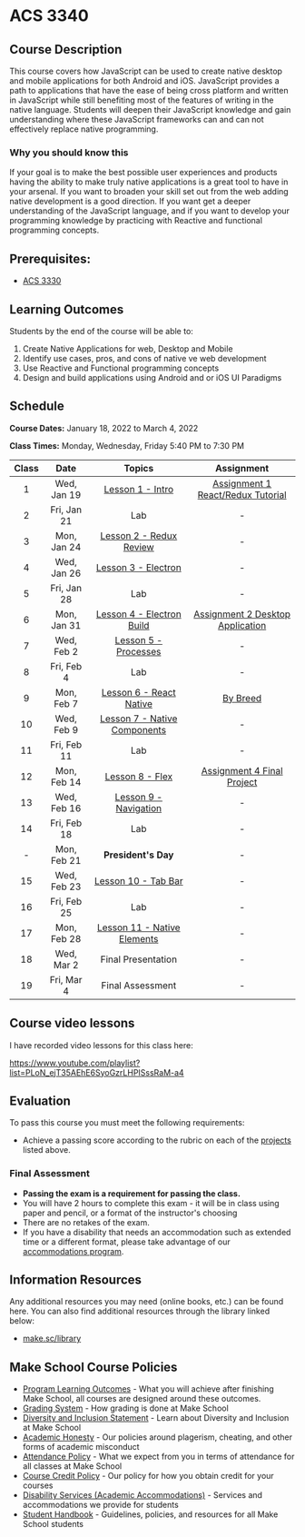 # ACS 3340

## Course Description

This course covers how JavaScript can be used to create native desktop and mobile applications for both Android and iOS. JavaScript provides a path to applications that have the ease of being cross platform and written in JavaScript while still benefiting most of the features of writing in the native language. Students will deepen their JavaScript knowledge and gain understanding where these JavaScript frameworks can and can not effectively replace native programming.

### Why you should know this

If your goal is to make the best possible user experiences and products having the ability to make truly native applications is a great tool to have in your arsenal. If you want to broaden your skill set out from the web adding native development is a good direction. If you want get a deeper understanding of the JavaScript language, and if you want to develop your programming knowledge by practicing with Reactive and functional programming concepts. 

## Prerequisites:  

- [ACS 3330](https://github.com/Tech-at-DU/ACS-3330-Single-Page-Web-Applications)

<!-- ## Course Specifics

**Course Delivery**: online | 7 weeks | 14 sessions

**Course Credits**: 3 units | 37.5 Seat Hours | 75 Total Hours -->

## Learning Outcomes

Students by the end of the course will be able to:

1. Create Native Applications for web, Desktop and Mobile
1. Identify use cases, pros, and cons of native ve web development
1. Use Reactive and Functional programming concepts
1. Design and build applications using Android and or iOS UI Paradigms

## Schedule

**Course Dates:** January 18, 2022 to March 4, 2022

**Class Times:** Monday, Wednesday, Friday 5:40 PM to 7:30 PM

| Class |    Date     |   Topics   |  Assignment |
|:-----:|:-----------:|:----------:|:-----------:|
|  1    | Wed, Jan 19 | [Lesson 1 - Intro] | [Assignment 1 React/Redux Tutorial] |
|  2    | Fri, Jan 21 | Lab        | - |
|  3    | Mon, Jan 24 | [Lesson 2 - Redux Review] | - |
|  4    | Wed, Jan 26 | [Lesson 3 - Electron] | - |
|  5    | Fri, Jan 28 | Lab        | - |
|  6    | Mon, Jan 31 | [Lesson 4 - Electron Build] | [Assignment 2 Desktop Application](Assignments/Assignment-2-desktop-app.md) |
|  7    | Wed, Feb  2 | [Lesson 5 - Processes] | - |
|  8    | Fri, Feb  4 | Lab        | - |
|  9    | Mon, Feb  7 | [Lesson 6 - React Native] | [By Breed](Assignments/Assignment-4-mobile-app.md) |
| 10    | Wed, Feb  9 | [Lesson 7 - Native Components] | - |
| 11    | Fri, Feb 11 | Lab        | - |
| 12    | Mon, Feb 14 | [Lesson 8 - Flex] | [Assignment 4 Final Project](Assignments/Assignment-final-project.md) |
| 13    | Wed, Feb 16 | [Lesson 9 - Navigation] | - |
| 14    | Fri, Feb 18 | Lab        | - |
| -     | Mon, Feb 21 | **President's Day** | - |
| 15    | Wed, Feb 23 | [Lesson 10 - Tab Bar] | - |
| 16    | Fri, Feb 25 | Lab        | - |
| 17    | Mon, Feb 28 | [Lesson 11 - Native Elements] | - |
| 18    | Wed, Mar  2 | Final Presentation | - |
| 19    | Fri, Mar  4 | Final Assessment | - |

[Lesson 1 - Intro]: Lessons/Lesson-01.md
[Lesson 2 - Redux Review]: Lessons/Lesson-02.md
[Lesson 3 - Electron]: Lessons/Lesson-03.md
[Lesson 4 - Electron Build]: Lessons/Lesson-04.md
[Lesson 5 - Processes]: Lessons/Lesson-05.md
[Lesson 6 - React Native]: Lessons/Lesson-06.md
[Lesson 7 - Native Components]: Lessons/Lesson-07.md
[Lesson 8 - Flex]: Lessons/Lesson-08.md
[Lesson 9 - Navigation]: Lessons/Lesson-09.md
[Lesson 10 - Tab Bar]: Lessons/Lesson-10.md
[Lesson 11 - Native Elements]: Lessons/Lesson-11.md

[Assignment 1 React/Redux Tutorial]: Assignments/Assignment-1-react-redux.md
[Assignment 1]: Assignments/Assignment-1-react-redux.md
[Assignment 1]: Assignments/Assignment-1-react-redux.md
[Assignment 1]: Assignments/Assignment-1-react-redux.md

## Course video lessons

I have recorded video lessons for this class here: 

https://www.youtube.com/playlist?list=PLoN_ejT35AEhE6SyoGzrLHPISssRaM-a4

## Evaluation

To pass this course you must meet the following requirements:

- Achieve a passing score according to the rubric on each of the [projects](#projects) listed above.

### Final Assessment

- **Passing the exam is a requirement for passing the class.**
- You will have 2 hours to complete this exam - it will be in class using paper and pencil, or a format of the instructor's choosing
- There are no retakes of the exam.
- If you have a disability that needs an accommodation such as extended time or a different format, please take advantage of our [accommodations program](make.sc/disability-policy).

##  Information Resources

Any additional resources you may need (online books, etc.) can be found here. You can also find additional resources through the library linked below:

- [make.sc/library](http://make.sc/library)

## Make School Course Policies

- [Program Learning Outcomes](https://make.sc/program-learning-outcomes) - What you will achieve after finishing Make School, all courses are designed around these outcomes.
- [Grading System](https://make.sc/grading-system) - How grading is done at Make School
- [Diversity and Inclusion Statement](https://make.sc/diversity-and-inclusion-statement) - Learn about Diversity and Inclusion at Make School
- [Academic Honesty](https://make.sc/academic-honesty-policy) - Our policies around plagerism, cheating, and other forms of academic misconduct 
- [Attendance Policy](https://make.sc/attendance-policy) - What we expect from you in terms of attendance for all classes at Make School
- [Course Credit Policy](https://make.sc/course-credit-policy) - Our policy for how you obtain credit for your courses
- [Disability Services (Academic Accommodations)](https://make.sc/disability-services) - Services and accommodations we provide for students
- [Student Handbook](https://make.sc/student-handbook) - Guidelines, policies, and resources for all Make School students
